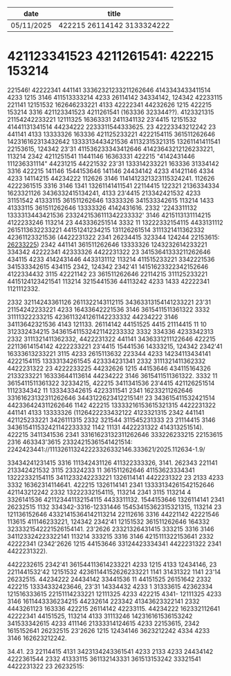 | date       | title                    |
| ---------- | ------------------------ |
| 05/11/2025 | 422215 26114142 3133324222           |

# 421123341523 4211261541: 422215 153214

221546! 42222341 441141 33362321233211262646 4143343433411514 4233 1215 3146 411513333214 4233 26114142 34334142, 124342 42233115 221141 12151532 162646233221 4133 42222341 44232626 1215 422215 153214 3316 421123341523 4211261541 (163336 323344??). 4123321315 21154242233221 12111325 16363331 2411341132 23'4415 12151532 41441131341514 44234222 2233311544333625. 23 42223343212242 23 441141 4133 13333326 163336 421125233221 4222154115 361511262646 142316162313432642 1333313443421536 41132315321315 13261141411541 22153615, 124342 23'31 411536233343412646 41423643212126233221, 113214 2342 4211251541 11441146 16363331 422215 "4142431446 111236331114" 44231215 44221532 23'31 133314233221 163336 31334142 3316 422215 141146 1544153646 141146 24434142 4233 41421146 4334 4233 14114215 44234222 112626 3146 1141412321323115324241. 112626 4222361515 3316 3146 1341 13261141411541 22114415 122321 2136334334 1623321126 3436332415134241, 4133 23'4415 213342421532 4233 31151542 41333115 361511262646 13333326 341533342615 113214 1433 41333115 361511262646 13333326 4142431616. 2332 '2243311132 1333313443421536 2332421536111342233332' 3146 4215113131114215 4122233246 113214 23 443336251514 3332 11 13222332154115 4433131112 2615113632233221 44151241234215 131126261514 3111321411362332 42361123321536 (4422231322 2341 26234415 323344 124244 22153615: [26233225](2242423441://413316422646-433214151623321514.212342224312.2333/3111321411362332-42361123321536/)) 2342 441141 361511262646 13333326 1243232614233221 334342 42222341 42333326 4422231322 23 34153641333211262646 434115 4233 4142431446 4433131112 113214 411515233221 3342221536 341533342615 434115 2342, 124342 2342'41 14151623322342152646 4122334432 3115 42221142 23 361511262646 22114215 311125233221 4415124123421541 113214 3215441536 44113242 4233 1433 42222341 1121112332.

2332 32114243361126 2611322143112115 34363313154141233221 23'31 21154242233221 4233 16433642221536 3146 3615411511361322 3332 31111322233215 4236113241261142233332 44234222 3146 34113642321536 4143 121133. 26114142 44151525 4415 21114415 11 10 312332434215 343615411532421142233332 3332 334336 4233342313 2332 3111321411362332, 4422231322 441141 3436331211122646 422215 22113614154142 4222233221 23'4415 15441536 14333215, 124342 2342'41 16333613233221 3115 4233 2615113632 223344 4233 14234113434141 4222154115 13333134261545 423334231341 2332 3111321411362332 4422231322 23 4222233225 44232626 1215 44153646 434115164326 2133233221 16333644113614 44234222 3146 3615411511361322. 3332 11 3615411511361322 32334215, 422215 3411341536 23'4415 421126251514 1112334342 11 133343342615 4223311541 2341 16233211262646 33161623132311262646 344312262341221514!! 23 343615411532421514 442336424311262646 1142 422215 13333216153615321315 4422231322 441141 4133 13333326 (1126422233432122 4123321315 2342 441141 421125233221 3426111315 2332 321544 311545231333 23 21114415 3146 343615411532421142233332 1142 11131 4422231322 414313251514). 422215 3411341536 2341 33161623132311262646 333226233215 22153615 2316 463343'3615 23324215361541421514: 2242423441://111326113242223326332146.333621/2025.112634-1.9/ 

33434241231415 3316 111342431126 411322333326, 3141. 262343 221141 213342421532 3115 23324233 11 361511262646 41153623334341 13222332154115 3411233242233221 1326114141 4422231322 23 2133 4233 3332 16362314114641. 422215 1326114141 2341 13333134261542152646 421143212242 2332 13222332154115, 113214 2341 3115 113214 4 3326141536 421123441132154115 4433311132. 1544153646 1326114141 2341 26232515 1132 334342-3316-12331446 15453415362315321315, 113214 23 121136152646 43321415364142113214 22112616 3316 44221142 42221546 113615 411146233221, 124342 2342'41 12151532 361511262646 164332 3233321542221526154141. 23'2626 23321326431415 333215 3316 3146 341123324223322141 113214 333215 3316 3146 4215111322153641 2332 42222341 (2342'2626 1215 44153646 33124423334341 4422231322 2341 4422231322).

4422232615 2342'41 361544113614233221 4233 1215 4133 12434146, 23 2211441532'42 12151532 42361144152626233221 1141 31431322 1141 23'14 26232515. 44234222 24434142 33441536 11 44151525 26151642 2332 422215 13334332423646, 23'31 14334432 4233 1 31333615 42362334 121516333615 22151114233221 12111325 4233 422215 4341- 12111325 4233 3146 1611443336234215 44232614 223342 41343623322141 2332 4443261123 163336 422215 26114142 42233115. 44234222 162332112641 42222341 44151525, 113214 4133 31113246 142316161536153242 341533342615 4233 411146 21333314124615 4233 22153615, 2342 1615152641 26232515 23'2626 1215 12434146 3623212242 4334 4233 3146 162623212242. 

34.41. 23 22114415 4131 3423134243361541 4233 2133 4233 24434142 4222361544 2332 41333115 361132143331 361513153242 33321541 4422231322 23 26232515:



